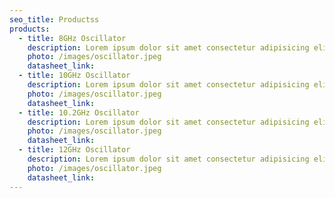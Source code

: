```yaml
---
seo_title: Productss
products:
  - title: 8GHz Oscillator
    description: Lorem ipsum dolor sit amet consectetur adipisicing elit. Voluptatibus voluptatum, dolorum quisquam iure natus illum unde? Explicabo alias, dolores est dolorem iure odio sed numquam temporibus expedita cumque, quas porro!\n\n Lorem ipsum dolor sit, amet consectetur adipisicing elit. Laborum nobis sint adipisci minus ullam animi, vero asperiores laboriosam pariatur, quisquam, ad facilis officia natus voluptas doloribus eveniet quo inventore repellendus.
    photo: /images/oscillator.jpeg
    datasheet_link:
  - title: 10GHz Oscillator
    description: Lorem ipsum dolor sit amet consectetur adipisicing elit. Voluptatibus voluptatum, dolorum quisquam iure natus illum unde? Explicabo alias, dolores est dolorem iure odio sed numquam temporibus expedita cumque, quas porro!\n\n Lorem ipsum dolor sit, amet consectetur adipisicing elit. Laborum nobis sint adipisci minus ullam animi, vero asperiores laboriosam pariatur, quisquam, ad facilis officia natus voluptas doloribus eveniet quo inventore repellendus.
    photo: /images/oscillator.jpeg
    datasheet_link:
  - title: 10.2GHz Oscillator
    description: Lorem ipsum dolor sit amet consectetur adipisicing elit. Voluptatibus voluptatum, dolorum quisquam iure natus illum unde? Explicabo alias, dolores est dolorem iure odio sed numquam temporibus expedita cumque, quas porro!\n\n Lorem ipsum dolor sit, amet consectetur adipisicing elit. Laborum nobis sint adipisci minus ullam animi, vero asperiores laboriosam pariatur, quisquam, ad facilis officia natus voluptas doloribus eveniet quo inventore repellendus.
    photo: /images/oscillator.jpeg
    datasheet_link:
  - title: 12GHz Oscillator
    description: Lorem ipsum dolor sit amet consectetur adipisicing elit. Voluptatibus voluptatum, dolorum quisquam iure natus illum unde? Explicabo alias, dolores est dolorem iure odio sed numquam temporibus expedita cumque, quas porro!\n\n Lorem ipsum dolor sit, amet consectetur adipisicing elit. Laborum nobis sint adipisci minus ullam animi, vero asperiores laboriosam pariatur, quisquam, ad facilis officia natus voluptas doloribus eveniet quo inventore repellendus.
    photo: /images/oscillator.jpeg
    datasheet_link:
---
```

